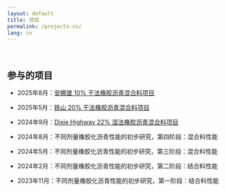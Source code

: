 ```yaml
---
layout: default
title: 项目
permalink: /projects-cn/
lang: cn
---
```


<h1 id="Projects-cn"></h1>

<h2 style="margin: 60px 0px -15px;">参与的项目</h2>
<br>

- 2025年8月：[安娜堡 10% 干法橡胶沥青混合料项目](https://www.mlive.com/news/ann-arbor/2025/08/ann-arbor-road-project-contains-7000-scrap-tires-in-experimental-asphalt.html)

- 2025年5月：[铁山 20% 干法橡胶沥青混合料项目](https://www.ironmountaindailynews.com/news/local-news/2025/05/cr-573-project-underway-today/)

- 2024年9月：[Dixie Highway 22% 湿法橡胶沥青混合料项目](https://www.abc12.com/traffic/2-million-worth-of-grants-will-incorporate-tires-into-road-paving/article_a854c746-d477-11ed-add4-8bae0d2e3159.html)

- 2024年8月：不同剂量橡胶化沥青性能的初步研究，第四阶段：混合料性能

- 2024年5月：不同剂量橡胶化沥青性能的初步研究，第三阶段：混合料性能

- 2024年2月：不同剂量橡胶化沥青性能的初步研究，第二阶段：结合料性能

- 2023年11月：不同剂量橡胶化沥青性能的初步研究，第一阶段：结合料性能
